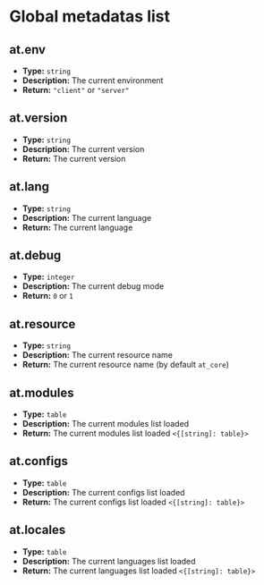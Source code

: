 # Global metadatas list

## at.env
- **Type:** `string`
- **Description:** The current environment
- **Return:** `"client"` or `"server"`

## at.version
- **Type:** `string`
- **Description:** The current version
- **Return:** The current version

## at.lang
- **Type:** `string`
- **Description:** The current language
- **Return:** The current language

## at.debug
- **Type:** `integer`
- **Description:** The current debug mode
- **Return:** `0` or `1`

## at.resource
- **Type:** `string`
- **Description:** The current resource name
- **Return:** The current resource name (by default `at_core`)

## at.modules
- **Type:** `table`
- **Description:** The current modules list loaded
- **Return:** The current modules list loaded `<{[string]: table}>`

## at.configs
- **Type:** `table`
- **Description:** The current configs list loaded
- **Return:** The current configs list loaded `<{[string]: table}>`

## at.locales
- **Type:** `table`
- **Description:** The current languages list loaded
- **Return:** The current languages list loaded `<{[string]: table}>`